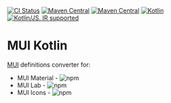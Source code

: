[![CI Status](https://github.com/turansky/material-ui-kotlin/workflows/declarations/badge.svg)](https://github.com/turansky/material-ui-kotlin/actions)
[![Maven Central](https://img.shields.io/maven-central/v/org.jetbrains.kotlin-wrappers/kotlin-mui)](https://mvnrepository.com/artifact/org.jetbrains.kotlin-wrappers/kotlin-mui)
[![Maven Central](https://img.shields.io/maven-central/v/org.jetbrains.kotlin-wrappers/kotlin-mui-icons)](https://mvnrepository.com/artifact/org.jetbrains.kotlin-wrappers/kotlin-mui-icons)
[![Kotlin](https://img.shields.io/badge/kotlin-1.6.10-blue.svg?logo=kotlin)](http://kotlinlang.org)
[![Kotlin/JS. IR supported](https://img.shields.io/badge/kotlin-IR%20supported-yellow?logo=kotlin&logoColor=yellow)](https://kotl.in/jsirsupported)

# MUI Kotlin

[MUI](https://github.com/mui-org/material-ui) definitions converter for:

* MUI Material - ![npm](https://img.shields.io/npm/v/@mui/material)
* MUI Lab - ![npm](https://img.shields.io/npm/v/@mui/lab)
* MUI Icons - ![npm](https://img.shields.io/npm/v/@mui/icons-material)

